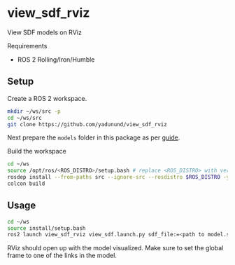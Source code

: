 # view_sdf_rviz
View SDF models on RViz

Requirements
- ROS 2 Rolling/Iron/Humble

## Setup

Create a ROS 2 workspace.
```bash
mkdir ~/ws/src -p
cd ~/ws/src
git clone https://github.com/yadunund/view_sdf_rviz
```

Next prepare the `models` folder in this package as per [guide](models/README.md).

Build the workspace
```bash
cd ~/ws
source /opt/ros/<ROS_DISTRO>/setup.bash # replace <ROS_DISTRO> with version of ROS 2 installed
rosdep install --from-paths src --ignore-src --rosdistro $ROS_DISTRO -y
colcon build
```

## Usage
```bash
cd ~/ws
source install/setup.bash
ros2 launch view_sdf_rviz view_sdf.launch.py sdf_file:=<path to model.sdf in models directory>
```

RViz should open up with the model visualized. Make sure to set the global frame to one of the links in the model.
